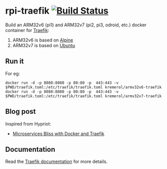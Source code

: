 # rpi-traefik [![Build Status](https://travis-ci.org/kremerol/rpi-traefik.svg?branch=master)](https://travis-ci.org/hypriot/rpi-traefik)

Build an ARM32v6 (pi1) and ARM32v7 (pi2, pi3, odroid, etc.) docker container for [Traefik](https://traefik.io/):

1. ARM32v6 is based on [Alpine](http://alpine.org/)
2. ARM32v7 is based on [Ubuntu](http://ubuntu.com/)

## Run it

For eg:

```
docker run -d -p 8080:8080 -p 80:80 -p  443:443 -v $PWD/traefik.toml:/etc/traefik/traefik.toml kremerol/armv32v6-traefik
docker run -d -p 8080:8080 -p 80:80 -p  443:443 -v $PWD/traefik.toml:/etc/traefik/traefik.toml kremerol/armv32v7-traefik
```

## Blog post

Inspired from Hypriot: 
* [Microservices Bliss with Docker and Traefik](http://blog.hypriot.com/post/microservices-bliss-with-docker-and-traefik/)

## Documentation

Read the [Traefik documentation](https://docs.traefik.io/) for more details.
